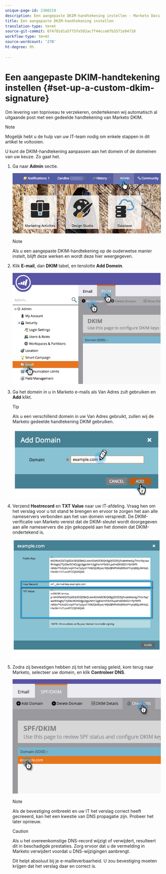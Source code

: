 ```yaml
---
unique-page-id: 2360219
description: Een aangepaste DKIM-handtekening instellen - Marketo Docs - Productdocumentatie
title: Een aangepaste DKIM-handtekening instellen
translation-type: tm+mt
source-git-commit: 074701d1a5f75fe592ac7f44cce6fb3571e94710
workflow-type: tm+mt
source-wordcount: '278'
ht-degree: 0%

---
```



# Een aangepaste DKIM-handtekening instellen {#set-up-a-custom-dkim-signature}

Om levering van topniveau te verzekeren, ondertekenen wij automatisch al uitgaande post met een gedeelde handtekening van Marketo DKIM.

>[!NOTE]
>
>Mogelijk hebt u de hulp van uw IT-team nodig om enkele stappen in dit artikel te voltooien.

U kunt de DKIM-handtekening aanpassen aan het domein of de domeinen van uw keuze. Zo gaat het.

1. Ga naar **Admin** sectie.

   ![](assets/adminhand.png)

   >[!NOTE]
   >
   >Als u een aangepaste DKIM-handtekening op de ouderwetse manier instelt, blijft deze werken en wordt deze hier weergegeven.

1. Klik **E-mail**, dan **DKIM** tabel, en tenslotte **Add Domein**.

   ![](assets/image2014-9-18-15-3a39-3a30.png)

1. Ga het domein in u in Marketo e-mails als Van Adres zult gebruiken en **Add** klikt.

   >[!TIP]
   >
   >Als u een verschillend domein in uw Van Adres gebruikt, zullen wij de Marketo gedeelde handtekening DKIM gebruiken.

   ![](assets/image2014-9-18-15-3a40-3a28.png)

1. Verzend **Hostrecord** en **TXT Value** naar uw IT-afdeling. Vraag hen om het verslag voor u tot stand te brengen en ervoor te zorgen het aan alle nameservers verbonden aan het van domein verspreidt. De DKIM-verificatie van Marketo vereist dat de DKIM-sleutel wordt doorgegeven aan alle nameservers die zijn gekoppeld aan het domein dat DKIM-ondertekend is.

   ![](assets/image2014-9-18-15-3a40-3a44.png)

1. Zodra zij bevestigen hebben zij tot het verslag geleid, kom terug naar Marketo, selecteer uw domein, en klik **Controleer DNS**.

   ![](assets/check.png)

   >[!NOTE]
   >
   >Als de bevestiging ontbreekt en uw IT het verslag correct heeft gecreeerd, kan het een kwestie van DNS propagatie zijn. Probeer het later opnieuw.

   >[!CAUTION]
   >
   >Als u het overeenkomstige DNS-record wijzigt of verwijdert, resulteert dit in beschadigde prestaties. Zorg ervoor dat u de vermelding in Marketo verwijdert voordat u DNS-wijzigingen aanbrengt.

   Dit helpt absoluut bij je e-mailleverbaarheid. U zou bevestiging moeten krijgen dat het verslag daar en correct is.
